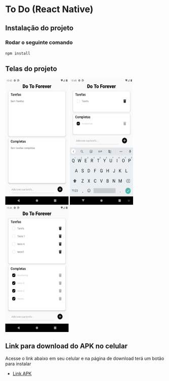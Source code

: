 # To Do (React Native)

## Instalação do projeto

### Rodar o seguinte comando
```
npm install
```
## Telas do projeto

<img src="assets/screenshot-1.png" alt="Tela inicial" width="200" height="400"> <img src="assets/screenshot-2.png" alt="Adicionar tarefa" width="200" height="400"> <img src="assets/screenshot-3.png" alt="Tela com tarefas" width="200" height="400">

## Link para download do APK no celular

Acesse o link abaixo em seu celular e na página de download terá um botão para instalar

- [Link APK](https://expo.dev/accounts/felipe.salomao/projects/todo-app-react-native/builds/dea2f659-1551-423f-9eb9-97c175ee2232)
